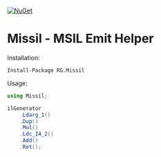 [![NuGet](https://img.shields.io/nuget/v/RG.Missil.svg)](https://www.nuget.org/packages/RG.Missil/)

# Missil - MSIL Emit Helper

Installation:
```
Install-Package RG.Missil
```

Usage:
```csharp
using Missil;

ilGenerator
    .Ldarg_1()
    .Dup()
    .Mul()
    .Ldc_I4_2()
    .Add()
    .Ret();
```

